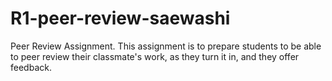# R1-peer-review-saewashi
Peer Review Assignment. This assignment is to prepare
students to be able to peer review their classmate's
work, as they turn it in, and they offer feedback.
